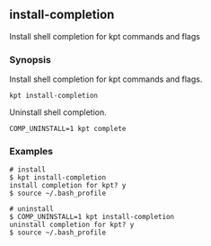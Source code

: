 ## install-completion

Install shell completion for kpt commands and flags

### Synopsis

Install shell completion for kpt commands and flags.

    kpt install-completion
    
Uninstall shell completion.
    
    COMP_UNINSTALL=1 kpt complete

### Examples

    # install
    $ kpt install-completion
    install completion for kpt? y
    $ source ~/.bash_profile
    
    # uninstall
    $ COMP_UNINSTALL=1 kpt install-completion
    uninstall completion for kpt? y 
    $ source ~/.bash_profile
